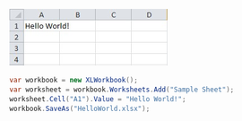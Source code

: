 ![Hello_World.jpg](images/Hello-World_Hello_World.jpg "Hello_World.jpg")  

```c#
var workbook = new XLWorkbook();
var worksheet = workbook.Worksheets.Add("Sample Sheet");
worksheet.Cell("A1").Value = "Hello World!";
workbook.SaveAs("HelloWorld.xlsx");
```
